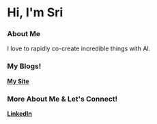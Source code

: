 # Hi, I'm Sri
### About Me
I love to rapidly co-create incredible things with AI.
### My Blogs!
**[My Site](https://srik2709.github.io/)**
### More About Me & Let's Connect!
**[LinkedIn](https://github.com/srik2709/YTChatbot)**
